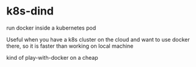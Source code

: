 # k8s-dind
run docker inside a kubernetes pod

Useful when you have a k8s cluster on the cloud and want to use docker there, so it is faster than working on local machine

kind of play-with-docker on a cheap
